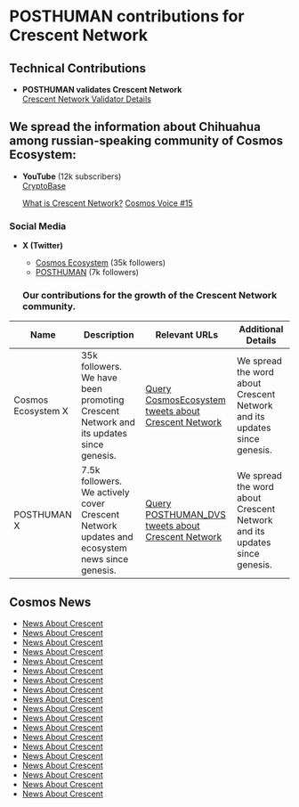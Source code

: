 # POSTHUMAN contributions for Crescent Network

## Technical Contributions
- **POSTHUMAN validates Crescent Network**  
  [Crescent Network Validator Details]()
  
## We spread the information about Chihuahua among russian-speaking community of Cosmos Ecosystem:
- **YouTube** (12k subscribers)  
  [CryptoBase](https://www.youtube.com/@CRYPTOBASED)

  [What is Crescent Network?](https://www.youtube.com/watch?v=cJGlm0o6pgE)
  [Cosmos Voice #15](https://www.youtube.com/watch?v=I-FX9o4LgIQ)

### Social Media
- **X (Twitter)**  
  - [Cosmos Ecosystem](https://x.com/CosmosEcosystem) (35k followers)  
  - [POSTHUMAN](https://x.com/POSTHUMAN_DVS) (7k followers)

  ### Our contributions for the growth of the Crescent Network community.

| Name               | Description                                              | Relevant URLs                                                                                      | Additional Details                                          |
|--------------------|-----------------------------------------------------------|---------------------------------------------------------------------------------------------------|--------------------------------------------------------------|
| Cosmos Ecosystem X | 35k followers. We have been promoting Crescent Network and its updates since genesis. | [Query CosmosEcosystem tweets about Crescent Network](https://x.com/search?q=from%3ACosmosEcosystem%20(CrescentHub%20)&src=typed_query&f=live) | We spread the word about Crescent Network and its updates since genesis. |
| POSTHUMAN X        | 7.5k followers. We actively cover Crescent Network updates and ecosystem news since genesis. | [Query POSTHUMAN_DVS tweets about Crescent Network](https://x.com/search?q=from%3APOSTHUMAN_DVS%20(CrescentHub%20)&src=typed_query&f=live) | We spread the word about Crescent Network and its updates since genesis. |

## Cosmos News
- [News About Crescent](https://x.com/CosmosEcosystem/status/1715410792349155823)
- [News About Crescent](https://x.com/CosmosEcosystem/status/1692146966803968152)
- [News About Crescent](https://x.com/CosmosEcosystem/status/1681262796447813632)
- [News About Crescent](https://x.com/CosmosEcosystem/status/1677355379187937280)
- [News About Crescent](https://x.com/CosmosEcosystem/status/1658456811161223170)
- [News About Crescent](https://x.com/CosmosEcosystem/status/1656066706811367427)
- [News About Crescent](https://x.com/CosmosEcosystem/status/1649481856113319940)
- [News About Crescent](https://x.com/CosmosEcosystem/status/1649037358833213443)
- [News About Crescent](https://x.com/CosmosEcosystem/status/1638946472254230528)
- [News About Crescent](https://x.com/CosmosEcosystem/status/1638445408849391616)
- [News About Crescent](https://x.com/CosmosEcosystem/status/1626605802378383360)
- [News About Crescent](https://x.com/CosmosEcosystem/status/1620391835846971399)
- [News About Crescent](https://x.com/CosmosEcosystem/status/1620044652643753986)
- [News About Crescent](https://x.com/CosmosEcosystem/status/1616060265711407104)
- [News About Crescent](https://x.com/CosmosEcosystem/status/1615690042063876097)
- [News About Crescent](https://x.com/CosmosEcosystem/status/1613948884673523712)
- [News About Crescent](https://x.com/CosmosEcosystem/status/1604165503513395200)
- [News About Crescent](https://x.com/CosmosEcosystem/status/1593650884034043904)
- [News About Crescent](https://x.com/CosmosEcosystem/status/1583556585682395137)
